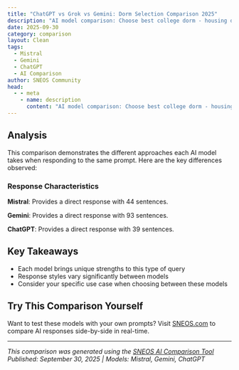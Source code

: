 ```yaml
---
title: "ChatGPT vs Grok vs Gemini: Dorm Selection Comparison 2025"
description: "AI model comparison: Choose best college dorm - housing decision strategy..."
date: 2025-09-30
category: comparison
layout: Clean
tags:
  - Mistral
  - Gemini
  - ChatGPT
  - AI Comparison
author: SNEOS Community
head:
  - - meta
    - name: description
      content: "AI model comparison: Choose best college dorm - housing decision strategy..."
---
```


<ChatComparison
  title="ChatGPT vs Grok vs Gemini: Dorm Selection Comparison 2025"
  prompt="Choose best college dorm - housing decision strategy"
  :responses='{
    "Mistral": "Choosing the best college dorm involves considering several factors to ensure a comfortable, safe, and productive living environment. Here\u0027s a strategic approach to help you make an informed decision:\n\n### 1. **Identify Your Priorities**\n   - **Location**: Proximity to classes, dining halls, libraries, and other campus amenities.\n   - **Cost**: Consider the cost of different housing options and how they fit into your budget.\n   - **Community**: Think about the type of community you want to live in (e.g., quiet study environment, social atmosphere).\n   - **Amenities**: Look for amenities like laundry facilities, study rooms, and common areas.\n   - **Room Type**: Decide between single, double, or suite-style rooms based on your preference for privacy and social interaction.\n\n### 2. **Research Available Options**\n   - **Visit the Campus**: If possible, take a tour of the dorms to get a firsthand look at the facilities.\n   - **Online Resources**: Check the university\u0027s housing website for detailed information, photos, and virtual tours.\n   - **Student Reviews**: Look for reviews and ratings from current and former residents. Websites like Niche and College Confidential can be helpful.\n\n### 3. **Consider Your Lifestyle**\n   - **Study Habits**: If you need a quiet environment to study, look for dorms with designated study spaces or quiet hours.\n   - **Social Life**: If you prefer a more social atmosphere, consider dorms known for their community events and activities.\n   - **Health and Wellness**: Look for dorms with access to fitness centers, wellness programs, and healthy dining options.\n\n### 4. **Evaluate Safety and Security**\n   - **Security Measures**: Check for security features like keycard access, security cameras, and on-site staff.\n   - **Emergency Services**: Ensure there are clear protocols for emergencies and access to medical services.\n\n### 5. **Roommate Considerations**\n   - **Compatibility**: If you\u0027re sharing a room, consider your potential roommate\u0027s habits, preferences, and lifestyle.\n   - **Roommate Matching**: Use any roommate matching services provided by the university to find a compatible roommate.\n\n### 6. **Long-Term Planning**\n   - **Future Housing**: Think about your housing plans for future years. Some dorms may have better options for returning students.\n   - **Academic Goals**: Consider how your housing choice might impact your academic performance and overall college experience.\n\n### 7. **Application Process**\n   - **Deadlines**: Be aware of application deadlines and requirements.\n   - **Preferences**: Clearly indicate your preferences on the housing application form.\n   - **Follow-Up**: Stay in touch with the housing office for updates and any additional steps you need to take.\n\n### 8. **Backup Plan**\n   - **Alternatives**: Have a backup plan in case your preferred dorm is not available. Consider off-campus housing or other on-campus options.\n\n### 9. **Communicate with the Housing Office**\n   - **Questions**: Don\u2019t hesitate to reach out to the housing office with any questions or concerns.\n   - **Special Requests**: If you have specific needs (e.g., medical, dietary), make sure to communicate them clearly.\n\n### 10. **Final Decision**\n   - **Weigh Pros and Cons**: Make a list of pros and cons for each option.\n   - **Gut Feeling**: Sometimes, your intuition can guide you to the best choice.\n\nBy following these steps, you can make a well-informed decision that aligns with your needs and preferences, ensuring a positive and productive living experience during your college years.",
    "Gemini": "Choosing the best college dorm is a highly personal decision, as different people prioritize different aspects.  Here\u0027s a breakdown of factors and strategies to help you find the best fit:\n\n**I.  Self-Assessment: Know Your Priorities**\n\nBefore you even look at dorm options, take some time to think about what\u0027s important to you in a living space. Ask yourself these questions:\n\n*   **Study Habits:**\n    *   Do you need a quiet, focused environment to study?  (If so, you\u0027ll want to prioritize quiet hours, potentially single rooms or quiet floors)\n    *   Do you study better in a social atmosphere?  (Common rooms, study lounges, or lively floors might be preferable)\n    *   Do you prefer studying in your room or in a library/common space?\n*   **Social Needs:**\n    *   Are you looking to make friends and be highly social? (Consider dorms known for their community and active RA programs)\n    *   Are you more introverted and prefer a smaller, closer-knit group? (Consider smaller dorms or suites)\n    *   How important is privacy to you? (Consider single rooms or suites with private bathrooms)\n*   **Lifestyle \u0026 Habits:**\n    *   Are you a light sleeper? (Avoid dorms near noisy areas like fraternities, parties, or busy streets)\n    *   Are you a night owl or an early bird? (This might influence your preference for quiet hours and floor dynamics)\n    *   How important is cleanliness to you? (Dorms vary in terms of maintenance and student habits)\n    *   How important is access to fitness facilities?\n    *   How important is access to campus resources (libraries, academic buildings, student centers)?\n*   **Budget:**\n    *   Dorm costs vary significantly.  Factor in room type (single, double, suite), location, and amenities.\n    *   Can you afford a more expensive dorm with more perks (like a private bathroom or newer facilities)?\n*   **Roommate Preferences:**\n    *   Are you comfortable with a random roommate, or do you want to choose someone you know? (If allowed)\n    *   What are your dealbreakers for a roommate (cleanliness, study habits, social habits)?\n*   **Specific Interests:**\n    *   Some colleges have themed housing, such as STEM floors, arts floors, or language-immersion floors.  If you have a strong interest, consider applying to those.\n*   **Accessibility Needs:**\n    *   If you have any disabilities or accessibility requirements, prioritize dorms that offer accommodations and accessibility features (ramps, elevators, accessible bathrooms, etc.).  Contact the college\u0027s disability services office for assistance.\n\n**II.  Researching Your Options**\n\nOnce you have a good understanding of your preferences, it\u0027s time to gather information:\n\n*   **College Website:**\n    *   **Dorm Directory:**  Most colleges have detailed descriptions of each dorm, including:\n        *   Room types (single, double, suite, etc.)\n        *   Floor plans\n        *   Amenities (common rooms, laundry facilities, kitchenettes, air conditioning, etc.)\n        *   Location on campus\n        *   Cost\n        *   Pictures and virtual tours (if available)\n        *   Student reviews/testimonials (if available)\n    *   **Housing Application Process:**  Understand the deadlines, lottery system (if applicable), roommate matching process, and any specific requirements.\n    *   **Residential Life Website:**  This section often provides information about the dorm culture, RA programs, and any special events or activities planned.\n    *   **FAQs:**  Check for frequently asked questions about housing policies, move-in procedures, and other important details.\n\n*   **Virtual Tours \u0026 Photos:**  If available, take virtual tours or look at photos of dorm rooms, common areas, and bathrooms.  This will give you a better sense of the space.\n\n*   **Current Students \u0026 Alumni:**\n    *   **Social Media:** Join college-related Facebook groups, Reddit forums, or other online communities.  Ask current students about their experiences in different dorms.  Be specific with your questions (e.g., \u0022What\u0027s it like living in [dorm name]? Is it generally quiet?\u0022 or \u0022How is the community in [dorm name]?\u0022).\n    *   **Campus Visits:**  If possible, visit the campus and tour the dorms.  Talk to current students living in the dorms you\u0027re interested in.\n    *   **Alumni Network:** If you know any alumni of the college, reach out and ask them about their housing experiences.\n    *   **College Representatives:** During campus tours or information sessions, ask housing-related questions to college representatives.\n\n*   **Dorm Review Websites (Use with Caution):**\n    *   Websites like Niche.com or Unigo.com may have dorm reviews, but take them with a grain of salt.  Reviews can be subjective and based on individual experiences.  Look for patterns in the reviews (e.g., multiple people mentioning a dorm being noisy).\n\n**III.  Making a Decision:  Ranking and Applying**\n\n1.  **Create a Spreadsheet or List:**  List all the dorms you\u0027re considering and rank them based on your priorities.  Include columns for:\n    *   Dorm Name\n    *   Room Type(s) Available\n    *   Cost\n    *   Location (proximity to classes, dining halls, etc.)\n    *   Amenities\n    *   Noise Level (based on research)\n    *   Social Atmosphere (based on research)\n    *   Your Ranking (1 = highest priority, etc.)\n    *   Notes (any additional information)\n\n2.  **Prioritize Your Preferences:**  Decide which factors are most important to you.  Are you willing to sacrifice location for a quieter environment?  Are you willing to pay more for a single room?\n\n3.  **Consider Backups:**  Don\u0027t put all your eggs in one basket.  Have backup dorm choices in case your top picks are not available.\n\n4.  **Roommate Selection (If Applicable):**\n    *   **Random Roommate:**  If you\u0027re assigned a random roommate, be open-minded and communicate your preferences early on.  Fill out the roommate matching questionnaire honestly and thoroughly.\n    *   **Choosing a Roommate:**  If you have the option to choose a roommate, find someone who shares your values, study habits, and lifestyle.  Discuss expectations and boundaries before moving in together.  Don\u0027t choose someone *just* because they are your best friend; consider compatibility as roommates.\n\n5.  **Apply Early:**  Submit your housing application as soon as possible to increase your chances of getting your preferred dorm.\n\n6.  **Be Flexible:**  Remember that you might not get your first choice.  Be prepared to adapt and make the best of your assigned dorm.  You can always try to switch rooms later if needed.\n\n**Key Considerations \u0026 Red Flags:**\n\n*   **Location, Location, Location:** How far is the dorm from your classes, the library, the dining hall, and other places you\u0027ll frequent? Consider the weather \u2013 will that walk be brutal in winter?\n*   **Community:** What\u0027s the vibe?  Are people friendly and social, or more reserved? Look for signs of a welcoming community.\n*   **Cleanliness and Maintenance:** Is the dorm well-maintained?  Are the bathrooms clean?  Are there any signs of pests or disrepair?\n*   **RA (Resident Advisor) Presence:** A strong RA can foster a positive community and address any issues that arise.\n*   **Noise Level:** Is the dorm known for being noisy or quiet?  Consider your sleep habits and study needs.\n*   **Safety and Security:** Does the dorm have adequate security measures, such as keycard access, security guards, and emergency phones?\n\n**After You Move In:**\n\n*   **Get Involved:**  Attend dorm events, join clubs, and get to know your neighbors.\n*   **Communicate:**  Talk to your roommate and RA about any issues or concerns.\n*   **Be Respectful:**  Respect the rules and policies of the dorm.\n\nBy following these steps, you can increase your chances of finding a college dorm that suits your needs and helps you have a positive college experience. Remember to be proactive, do your research, and be open to new experiences.  Good luck!\n",
    "ChatGPT": "Choosing the best college dorm or housing option is an important decision that can significantly impact your college experience. Here\u2019s a strategic approach to help you make the best choice:\n\n### 1. Identify Your Priorities\n- **Location:** Proximity to classrooms, libraries, dining halls, and campus facilities.\n- **Cost:** Budget constraints and whether the dorm fits your financial plan.\n- **Amenities:** Laundry facilities, study rooms, gyms, kitchens, Wi-Fi quality, etc.\n- **Social Environment:** Quiet vs. lively dorms, presence of freshmen, or special interest communities.\n- **Room Type:** Single, double, suite-style, apartment-style, etc.\n- **Safety \u0026 Security:** Building security features and campus safety record.\n\n### 2. Research Dorm Options\n- Review the college\u2019s housing website for detailed information and virtual tours.\n- Read student reviews and forums to get insights on dorm life.\n- Attend open houses, virtual tours, or orientation sessions to explore options.\n\n### 3. Consider Your Lifestyle and Preferences\n- Are you an early riser or night owl?\n- Do you prefer a quiet environment for studying or a more social setting?\n- Will you be bringing a car or rely on campus transportation?\n- Do you have dietary restrictions that impact your housing choice?\n\n### 4. Evaluate Roommate and Community Policies\n- Do you want to choose your roommate or be assigned one?\n- Are there special interest housing communities (e.g., language houses, honors dorms)?\n- What are the policies on guests, noise, and substance use?\n\n### 5. Make a Comparison Chart\nCreate a chart comparing your top choices based on your priorities:\n| Dorm Name | Cost | Location | Amenities | Room Type | Social Environment | Security | Notes |\n|-----------|-------|----------|-----------|-----------|--------------------|----------|-------|\n| Dorm A    | $$$   | 5 min walk | Laundry, Gym | Double | Quiet              | High     | Closer to library |\n| Dorm B    | $$    | 10 min walk | Kitchen, Study rooms | Single | Lively             | Medium   | Fun community events |\n\n### 6. Visit if Possible\n- Walk around the dorm area.\n- Talk to current residents.\n- Check out common areas.\n\n### 7. Reflect on Your Gut Feeling\nSometimes your intuition about a place after visiting or talking to residents can be very telling.\n\n### 8. Confirm Practical Details\n- Look into meal plans included or required.\n- Lease terms and contract duration.\n- Move-in and move-out dates.\n\n### Final Tips\n- Don\u2019t just pick based on popularity; what fits your personal needs is most important.\n- Be flexible\u2014sometimes the best choice might be the second or third favorite.\n- If unsure, consider starting with a dorm that offers easy flexibility to switch later.\n\n---\n\nIf you\u2019d like, I can help you create a personalized decision matrix or provide detailed pros and cons of your specific dorm options!"
  }'
  published-date="14:20"
/>

## Analysis

This comparison demonstrates the different approaches each AI model takes when responding to the same prompt. Here are the key differences observed:

### Response Characteristics

**Mistral**: Provides a direct response with 44 sentences. 

**Gemini**: Provides a direct response with 93 sentences. 

**ChatGPT**: Provides a direct response with 39 sentences. 

## Key Takeaways

- Each model brings unique strengths to this type of query
- Response styles vary significantly between models
- Consider your specific use case when choosing between these models

## Try This Comparison Yourself

Want to test these models with your own prompts? Visit [SNEOS.com](https://sneos.com) to compare AI responses side-by-side in real-time.

---

*This comparison was generated using the [SNEOS AI Comparison Tool](https://sneos.com)*
*Published: September 30, 2025 | Models: Mistral, Gemini, ChatGPT*
